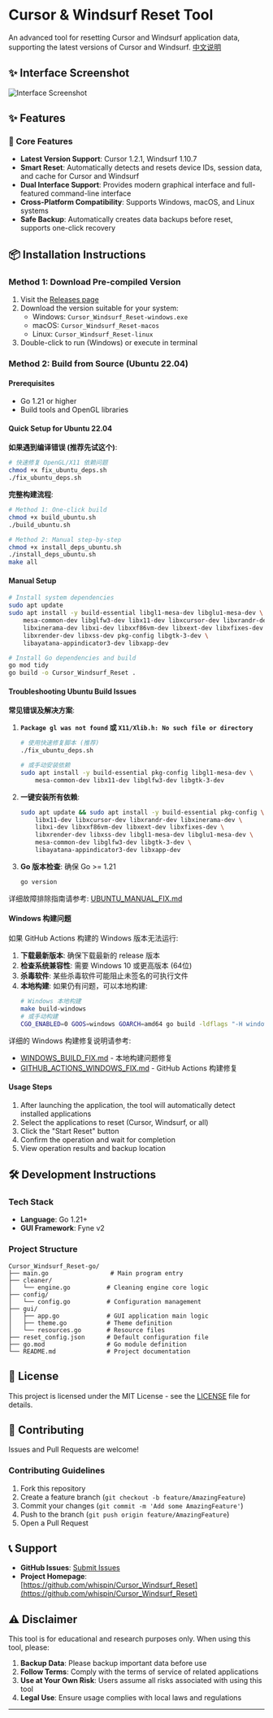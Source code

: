 # Cursor & Windsurf Reset Tool

An advanced tool for resetting Cursor and Windsurf application data, supporting the latest versions of Cursor and Windsurf.
[中文说明](https://github.com/whispin/Cursor_Windsurf_Reset/blob/main/README_ZH.md)
## ✨ Interface Screenshot

![Interface Screenshot](https://github.com/whispin/Cursor_Windsurf_Reset/blob/main/screenshot/homepage.jpg?raw=true)

## ✨ Features

### 🎯 Core Features
- **Latest Version Support**: Cursor 1.2.1, Windsurf 1.10.7
- **Smart Reset**: Automatically detects and resets device IDs, session data, and cache for Cursor and Windsurf
- **Dual Interface Support**: Provides modern graphical interface and full-featured command-line interface
- **Cross-Platform Compatibility**: Supports Windows, macOS, and Linux systems
- **Safe Backup**: Automatically creates data backups before reset, supports one-click recovery

## 📦 Installation Instructions

### Method 1: Download Pre-compiled Version
1. Visit the [Releases page](https://github.com/whispin/Cursor_Windsurf_Reset/releases)
2. Download the version suitable for your system:
   - Windows: `Cursor_Windsurf_Reset-windows.exe`
   - macOS: `Cursor_Windsurf_Reset-macos`
   - Linux: `Cursor_Windsurf_Reset-linux`
3. Double-click to run (Windows) or execute in terminal

### Method 2: Build from Source (Ubuntu 22.04)

#### Prerequisites
- Go 1.21 or higher
- Build tools and OpenGL libraries

#### Quick Setup for Ubuntu 22.04

**如果遇到编译错误 (推荐先试这个)**:
```bash
# 快速修复 OpenGL/X11 依赖问题
chmod +x fix_ubuntu_deps.sh
./fix_ubuntu_deps.sh
```

**完整构建流程**:
```bash
# Method 1: One-click build
chmod +x build_ubuntu.sh
./build_ubuntu.sh

# Method 2: Manual step-by-step
chmod +x install_deps_ubuntu.sh
./install_deps_ubuntu.sh
make all
```

#### Manual Setup
```bash
# Install system dependencies
sudo apt update
sudo apt install -y build-essential libgl1-mesa-dev libglu1-mesa-dev \
    mesa-common-dev libglfw3-dev libx11-dev libxcursor-dev libxrandr-dev \
    libxinerama-dev libxi-dev libxxf86vm-dev libxext-dev libxfixes-dev \
    libxrender-dev libxss-dev pkg-config libgtk-3-dev \
    libayatana-appindicator3-dev libxapp-dev

# Install Go dependencies and build
go mod tidy
go build -o Cursor_Windsurf_Reset .
```

#### Troubleshooting Ubuntu Build Issues

**常见错误及解决方案**:

1. **`Package gl was not found` 或 `X11/Xlib.h: No such file or directory`**
   ```bash
   # 使用快速修复脚本 (推荐)
   ./fix_ubuntu_deps.sh

   # 或手动安装依赖
   sudo apt install -y build-essential pkg-config libgl1-mesa-dev \
       mesa-common-dev libx11-dev libglfw3-dev libgtk-3-dev
   ```

2. **一键安装所有依赖**:
   ```bash
   sudo apt update && sudo apt install -y build-essential pkg-config \
       libx11-dev libxcursor-dev libxrandr-dev libxinerama-dev \
       libxi-dev libxxf86vm-dev libxext-dev libxfixes-dev \
       libxrender-dev libxss-dev libgl1-mesa-dev libglu1-mesa-dev \
       mesa-common-dev libglfw3-dev libgtk-3-dev \
       libayatana-appindicator3-dev libxapp-dev
   ```

3. **Go 版本检查**: 确保 Go >= 1.21
   ```bash
   go version
   ```

详细故障排除指南请参考: [UBUNTU_MANUAL_FIX.md](UBUNTU_MANUAL_FIX.md)

#### Windows 构建问题

如果 GitHub Actions 构建的 Windows 版本无法运行:

1. **下载最新版本**: 确保下载最新的 release 版本
2. **检查系统兼容性**: 需要 Windows 10 或更高版本 (64位)
3. **杀毒软件**: 某些杀毒软件可能阻止未签名的可执行文件
4. **本地构建**: 如果仍有问题，可以本地构建:
   ```bash
   # Windows 本地构建
   make build-windows
   # 或手动构建
   CGO_ENABLED=0 GOOS=windows GOARCH=amd64 go build -ldflags "-H windowsgui" -o Cursor_Windsurf_Reset.exe .
   ```

详细的 Windows 构建修复说明请参考:
- [WINDOWS_BUILD_FIX.md](WINDOWS_BUILD_FIX.md) - 本地构建问题修复
- [GITHUB_ACTIONS_WINDOWS_FIX.md](GITHUB_ACTIONS_WINDOWS_FIX.md) - GitHub Actions 构建修复

#### Usage Steps
1. After launching the application, the tool will automatically detect installed applications
2. Select the applications to reset (Cursor, Windsurf, or all)
3. Click the "Start Reset" button
4. Confirm the operation and wait for completion
5. View operation results and backup location

## 🛠️ Development Instructions

### Tech Stack
- **Language**: Go 1.21+
- **GUI Framework**: Fyne v2

### Project Structure
```
Cursor_Windsurf_Reset-go/
├── main.go                 # Main program entry
├── cleaner/
│   └── engine.go          # Cleaning engine core logic
├── config/
│   └── config.go          # Configuration management
├── gui/
│   ├── app.go             # GUI application main logic
│   ├── theme.go           # Theme definition
│   └── resources.go       # Resource files
├── reset_config.json      # Default configuration file
├── go.mod                 # Go module definition
└── README.md              # Project documentation
```

## 📄 License

This project is licensed under the MIT License - see the [LICENSE](LICENSE) file for details.

## 🤝 Contributing

Issues and Pull Requests are welcome!

### Contributing Guidelines
1. Fork this repository
2. Create a feature branch (`git checkout -b feature/AmazingFeature`)
3. Commit your changes (`git commit -m 'Add some AmazingFeature'`)
4. Push to the branch (`git push origin feature/AmazingFeature`)
5. Open a Pull Request

## 📞 Support

- **GitHub Issues**: [Submit Issues](https://github.com/whispin/Cursor_Windsurf_Reset/issues)
- **Project Homepage**: [https://github.com/whispin/Cursor_Windsurf_Reset](https://github.com/whispin/Cursor_Windsurf_Reset)

## ⚠️ Disclaimer

This tool is for educational and research purposes only. When using this tool, please:

1. **Backup Data**: Please backup important data before use
2. **Follow Terms**: Comply with the terms of service of related applications
3. **Use at Your Own Risk**: Users assume all risks associated with using this tool
4. **Legal Use**: Ensure usage complies with local laws and regulations

---
